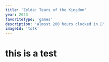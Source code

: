 ```yaml
---
title: 'Zelda: Tears of the Kingdom'
year: 2023
favoriteType: 'games'
description: 'almost 200 hours clocked in 🫨'
imageId: 'totk'
---
```


# this is a test

<!-- ![Zelda: Tears of the Kingdom](./totk.png) -->
